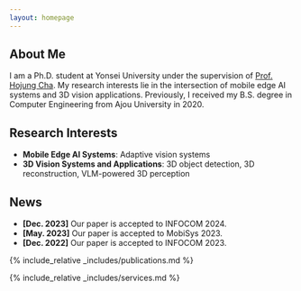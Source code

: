 ```yaml
---
layout: homepage
---
```


## About Me

I am a Ph.D. student at Yonsei University under the supervision of [Prof. Hojung Cha](https://mobed.yonsei.ac.kr/). My research interests lie in the intersection of mobile edge AI systems and 3D vision applications. Previously, I received my B.S. degree in Computer Engineering from Ajou University in 2020.

## Research Interests

- **Mobile Edge AI Systems**: Adaptive vision systems
- **3D Vision Systems and Applications**: 3D object detection, 3D reconstruction, VLM-powered 3D perception

## News

- **[Dec. 2023]** Our paper is accepted to INFOCOM 2024.
- **[May. 2023]** Our paper is accepted to MobiSys 2023.
- **[Dec. 2022]** Our paper is accepted to INFOCOM 2023.

{% include_relative _includes/publications.md %}

{% include_relative _includes/services.md %}